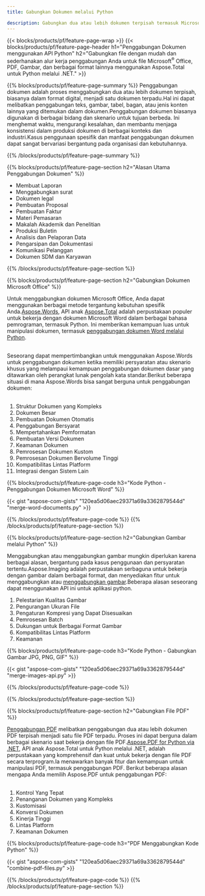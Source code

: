 ```yaml
---
title: Gabungkan Dokumen melalui Python

description: Gabungkan dua atau lebih dokumen terpisah termasuk Microsoft Word, Excel, PowerPoint, PDF, dan Gambar melalui aplikasi Python Anda.Uji hasil penggabungan secara online melalui aplikasi.
---
```


{{< blocks/products/pf/feature-page-wrap >}}
{{< blocks/products/pf/feature-page-header h1="Penggabungan Dokumen menggunakan API Python" h2="Gabungkan file dengan mudah dan sederhanakan alur kerja penggabungan Anda untuk file Microsoft<sup>&reg;</sup> Office, PDF, Gambar, dan berbagai format lainnya menggunakan Aspose.Total untuk Python melalui .NET." >}}

{{% blocks/products/pf/feature-page-summary %}}
Penggabungan dokumen adalah proses menggabungkan dua atau lebih dokumen terpisah, biasanya dalam format digital, menjadi satu dokumen terpadu.Hal ini dapat melibatkan penggabungan teks, gambar, tabel, bagan, atau jenis konten lainnya yang ditemukan dalam dokumen.Penggabungan dokumen biasanya digunakan di berbagai bidang dan skenario untuk tujuan berbeda. Ini menghemat waktu, mengurangi kesalahan, dan membantu menjaga konsistensi dalam produksi dokumen di berbagai konteks dan industri.Kasus penggunaan spesifik dan manfaat penggabungan dokumen dapat sangat bervariasi bergantung pada organisasi dan kebutuhannya.

{{% /blocks/products/pf/feature-page-summary  %}}

{{% blocks/products/pf/feature-page-section  h2="Alasan Utama Penggabungan Dokumen" %}}

- Membuat Laporan
- Menggabungkan surat
- Dokumen legal
- Pembuatan Proposal
- Pembuatan Faktur
- Materi Pemasaran
- Makalah Akademik dan Penelitian
- Produksi Buletin
- Analisis dan Pelaporan Data
- Pengarsipan dan Dokumentasi
- Komunikasi Pelanggan
- Dokumen SDM dan Karyawan

{{% /blocks/products/pf/feature-page-section %}}

{{% blocks/products/pf/feature-page-section  h2="Gabungkan Dokumen Microsoft Office" %}}

Untuk menggabungkan dokumen Microsoft Office, Anda dapat menggunakan berbagai metode tergantung kebutuhan spesifik Anda.[Aspose.Words](https://products.aspose.com/words/family/), API anak [Aspose.Total](https://products.aspose.com/total/family/) adalah perpustakaan populer untuk bekerja dengan dokumen Microsoft Word dalam berbagai bahasa pemrograman, termasuk Python. Ini memberikan kemampuan luas untuk manipulasi dokumen, termasuk [penggabungan dokumen Word melalui Python](https://products.aspose.com/total/python-net/merge/word/).<br /><br />

Seseorang dapat mempertimbangkan untuk menggunakan Aspose.Words untuk penggabungan dokumen ketika memiliki persyaratan atau skenario khusus yang melampaui kemampuan penggabungan dokumen dasar yang ditawarkan oleh perangkat lunak pengolah kata standar.Berikut beberapa situasi di mana Aspose.Words bisa sangat berguna untuk penggabungan dokumen:<br /><br />

1. Struktur Dokumen yang Kompleks<br />
2. Dokumen Besar<br />
3. Pembuatan Dokumen Otomatis<br />
4. Penggabungan Bersyarat<br />
5. Mempertahankan Pemformatan<br />
6. Pembuatan Versi Dokumen<br />
7. Keamanan Dokumen<br />
8. Pemrosesan Dokumen Kustom<br />
9. Pemrosesan Dokumen Bervolume Tinggi<br />
10. Kompatibilitas Lintas Platform<br />
11. Integrasi dengan Sistem Lain<br />


{{% blocks/products/pf/feature-page-code h3="Kode Python - Penggabungan Dokumen Microsoft Word" %}}

{{< gist "aspose-com-gists" "120ea5d06aec29371a69a3362879544d" "merge-word-documents.py" >}}

{{% /blocks/products/pf/feature-page-code  %}}
{{% /blocks/products/pf/feature-page-section %}}

{{% blocks/products/pf/feature-page-section  h2="Gabungkan Gambar melalui Python" %}}

Menggabungkan atau menggabungkan gambar mungkin diperlukan karena berbagai alasan, bergantung pada kasus penggunaan dan persyaratan tertentu.Aspose.Imaging adalah perpustakaan serbaguna untuk bekerja dengan gambar dalam berbagai format, dan menyediakan fitur untuk menggabungkan atau [menggabungkan gambar](https://products.aspose.com/total/python-net/merge/image/).Beberapa alasan seseorang dapat menggunakan API ini untuk aplikasi python.<br />

1. Pelestarian Kualitas Gambar
1. Pengurangan Ukuran File
1. Pengaturan Kompresi yang Dapat Disesuaikan
1. Pemrosesan Batch
1. Dukungan untuk Berbagai Format Gambar
1. Kompatibilitas Lintas Platform 
1. Keamanan

{{% blocks/products/pf/feature-page-code h3="Kode Python - Gabungkan Gambar JPG, PNG, GIF" %}}

{{< gist "aspose-com-gists" "120ea5d06aec29371a69a3362879544d" "merge-images-api.py" >}}

{{% /blocks/products/pf/feature-page-code  %}}

{{% /blocks/products/pf/feature-page-section %}}

{{% blocks/products/pf/feature-page-section  h2="Gabungkan File PDF" %}}

[Penggabungan PDF](https://products.aspose.com/total/python-net/merge/pdf/) melibatkan penggabungan dua atau lebih dokumen PDF terpisah menjadi satu file PDF terpadu. Proses ini dapat berguna dalam berbagai skenario saat bekerja dengan file PDF.[Aspose.PDF for Python via .NET](https://products.aspose.com/pdf/python-net/), API anak Aspose.Total untuk Python melalui .NET, adalah perpustakaan yang komprehensif dan kuat untuk bekerja dengan file PDF secara terprogram.Ia menawarkan banyak fitur dan kemampuan untuk manipulasi PDF, termasuk penggabungan PDF. Berikut beberapa alasan mengapa Anda memilih Aspose.PDF untuk penggabungan PDF:
<br /><br />

1. Kontrol Yang Tepat
1. Penanganan Dokumen yang Kompleks
1. Kustomisasi
1. Konversi Dokumen
1. Kinerja Tinggi
1. Lintas Platform
1. Keamanan Dokumen

{{% blocks/products/pf/feature-page-code h3="PDF Menggabungkan Kode Python" %}}

{{< gist "aspose-com-gists" "120ea5d06aec29371a69a3362879544d" "combine-pdf-files.py" >}}

{{% /blocks/products/pf/feature-page-code  %}}
{{% /blocks/products/pf/feature-page-section %}}
